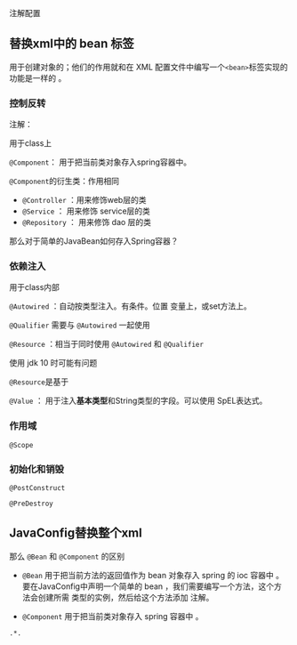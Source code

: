 注解配置



## 替换xml中的 bean 标签

用于创建对象的；他们的作用就和在 XML 配置文件中编写一个`<bean>`标签实现的功能是一样的 。



### 控制反转





注解：

用于class上

`@Component`： 用于把当前类对象存入spring容器中。



`@Component`的衍生类：作用相同

- `@Controller` ：用来修饰web层的类
- `@Service` ： 用来修饰 service层的类
- `@Repository` ： 用来修饰 dao 层的类



那么对于简单的JavaBean如何存入Spring容器？





### 依赖注入

用于class内部



`@Autowired` ：自动按类型注入。有条件。位置 变量上，或set方法上。



`@Qualifier` 需要与 `@Autowired`  一起使用



`@Resource` ：相当于同时使用  `@Autowired` 和 `@Qualifier`  

使用 jdk 10 时可能有问题

`@Resource`是基于



`@Value` ： 用于注入**基本类型**和String类型的字段。可以使用 SpEL表达式。







### 作用域



`@Scope` 





### 初始化和销毁



`@PostConstruct`



`@PreDestroy`





## JavaConfig替换整个xml



那么 `@Bean` 和 `@Component` 的区别

- `@Bean` 用于把当前方法的返回值作为 bean 对象存入 spring 的 ioc 容器中 。要在JavaConfig中声明一个简单的 bean ，我们需要编写一个方法，这个方法会创建所需 类型的实例，然后给这个方法添加 注解。  

- `@Component` 用于把当前类对象存入 spring 容器中 。





`.*.`

